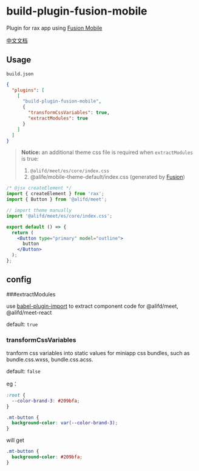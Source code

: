 # build-plugin-fusion-mobile

Plugin for rax app using [Fusion Mobile](https://www.npmjs.com/package/@alifd/meet)

[中文文档](./README_zh-CN.md)

## Usage

`build.json`

```json
{
  "plugins": [
    [
      "build-plugin-fusion-mobile",
      {
        "transformCssVariables": true,
        "extractModules": true
      }
    ]
  ]
}
```

> **Notice:** an additional theme css file is required when `extractModules` is true:
>
> 1.  `@alifd/meet/es/core/index.css`
> 2.  @alife/mobile-theme-default/index.css (generated by [Fusion](https://fusion.alibaba-inc.com/))

```jsx
/* @jsx createElement */
import { createElement } from 'rax';
import { Button } from '@alifd/meet';

// import theme manually
import '@alifd/meet/es/core/index.css';

export default () => {
  return (
    <Button type="primary" model="outline">
      button
    </Button>
  );
};
```

## config

###extractModules

use [babel-plugin-import](https://www.npmjs.com/package/babel-plugin-import) to extract component code for @alifd/meet, @alifd/meet-react

default: `true`

### transformCssVariables

tranform css variables into static values for miniapp css bundles, such as bundle.css.wxss, bundle.css.acss.

default: `false`

eg：

```css
:root {
  --color-brand-3: #209bfa;
}

.mt-button {
  background-color: var(--color-brand-3);
}
```

will get

```css
.mt-button {
  background-color: #209bfa;
}
```
